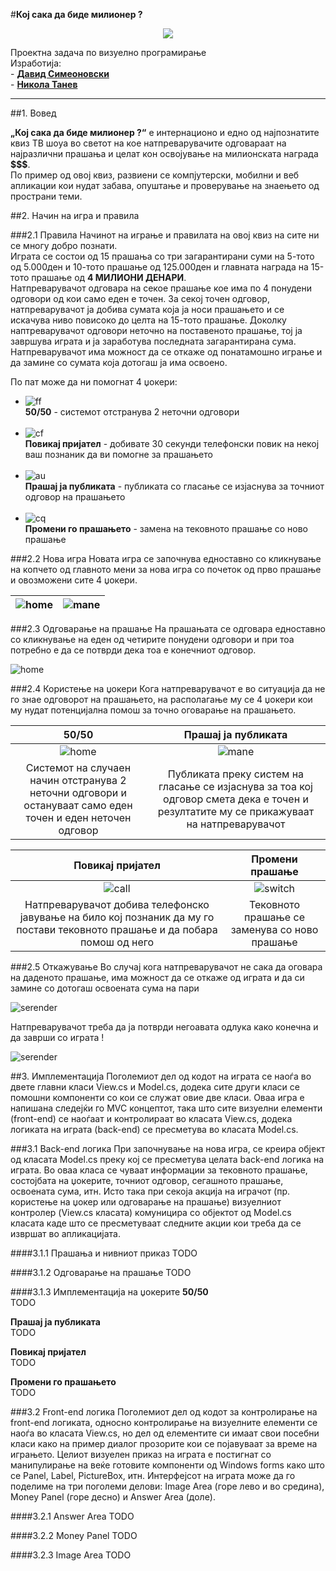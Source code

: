 #**Кој сака да биде милионер ?**

<p align="center">
  <img src="http://zase.mk/wp-content/uploads/2013/11/Logo_of_Milioner.jpg">
</p>

Проектна задача по визуелно програмирање <br>
  Изработија: <br>
    - [**Давид Симеоновски**](https://github.com/Dekacc) <br>
    - [**Никола Танев**](https://github.com/tanevnik)
    
  ---
 
 
##1. Вовед

<b>„Кој сака да биде милионер ?“</b> е интернационо и едно од најпознатите квиз ТВ шоуа во светот на кое натпреварувачите одговараат на најразлични прашања и целат кон освојување на милионската награда <b>$$$</b>. <br>
По пример од овој квиз, развиени се компјутерски, мобилни и веб апликации кои нудат забава, опуштање и проверување на знаењето од пространи теми.
<br>



##2. Начин на игра и правила

###2.1 Правила
Начинот на играње и правилата на овој квиз на сите ни се многу добро познати. <br> 
Играта се состои од 15 прашања со три загарантирани суми на 5-тото од 5.000ден и 10-тото прашање од 125.000ден и главната награда на 15-тото прашање од <b>4 МИЛИОНИ ДЕНАРИ</b>. <br>
Натпреварувачот одговара на секое прашање кое има по 4 понудени одговори од кои само еден е точен. За секој точен одговор, натпреварувачот ја добива сумата која ја носи прашањето и се искачува ниво повисоко до целта на 15-тото прашање. Доколку наптреварувачот одговори неточно на поставеното прашање, тој ја завршува играта и ја заработува последната загарантирана сума. Натпреварувачот има можност да се откаже од понатамошно играње и да замине со сумата која дотогаш ја има освоено.<br>

[50/50]: https://github.com/tanevnik/remote-repo/tree/master/DocumentImages/ff.png "50/50"
[callFriend]: https://github.com/adam-p/markdown-here/raw/master/src/common/images/icon48.png "Повикај пријател"
[askAudience]: https://github.com/adam-p/markdown-here/raw/master/src/common/images/icon48.png "Прашај ја публиката"
[change]: https://github.com/adam-p/markdown-here/raw/master/src/common/images/icon48.png "Промени го прашањето"

По пат може да ни помогнат 4 џокери:
* ![ff](https://github.com/tanevnik/Millionaire/blob/develop/Millionaire/Resources/_5050.png?raw=true "50/50") <br> <b>50/50</b> - системот отстранува 2 неточни одговори <br> <br>
* ![cf](https://github.com/tanevnik/Millionaire/blob/develop/Millionaire/Resources/phone.png?raw=true "Повикај пријател") <br> <b>Повикај пријател</b> - добивате 30 секунди телефонски повик на некој ваш познаник да ви помогне за прашањето <br> <br>
* ![au](https://github.com/tanevnik/Millionaire/blob/develop/Millionaire/Resources/audience.png?raw=true "Прашај ја публиката") <br> <b>Прашај ја публиката</b> - публиката со гласање се изјаснува за точниот одговор на прашањето <br> <br> 
* ![cq](https://github.com/tanevnik/Millionaire/blob/develop/Millionaire/Resources/_switch.png?raw=true "Промени го прашањето") <br> <b>Промени го прашањето</b> - замена на тековното прашање со ново прашање <br> 

###2.2 Нова игра
Новата игра се започнува едноставно со кликнување на копчето од главното мени за нова игра со почеток од прво прашање и овозможени сите 4 џокери.

![home](https://github.com/tanevnik/Millionaire/blob/develop/DocumentationImages/homeScreen.png?raw=true)  |  ![mane](https://github.com/tanevnik/Millionaire/blob/develop/DocumentationImages/mainScreen.png?raw=true)
:-------------------------:|:-------------------------:


###2.3 Одговарање на прашање
На прашањата се одговара едноставно со кликнување на еден од четирите понудени одговори и при тоа потребно е да се потврди дека тоа е конечниот одговор.

![home](https://github.com/tanevnik/Millionaire/blob/develop/DocumentationImages/selectAnswere.png?raw=true)


###2.4 Користење на џокери
Кога натпреварувачот е во ситуација да не го знае одговорот на прашањето, на располагање му се 4 џокери кои му нудат потенцијална помош за точно оговарање на прашањето.

50/50                      |  Прашај ја публиката
:-------------------------:|:-------------------------:
![home](https://github.com/tanevnik/Millionaire/blob/develop/DocumentationImages/fiftyFifty.png?raw=true)  |  ![mane](https://github.com/tanevnik/Millionaire/blob/develop/DocumentationImages/audiance.png?raw=true)
Системот на случаен начин отстранува 2 неточни одговори и остануваат само еден точен и еден неточен одговор | Публиката преку систем на гласање се изјаснува за тоа кој одговор смета дека е точен и резултатите му се прикажуваат на натпреварувачот

Повикај пријател           |  Промени прашање
:-------------------------:|:-------------------------:
![call](https://github.com/tanevnik/Millionaire/blob/develop/DocumentationImages/friend.png?raw=true)  |  ![switch](https://github.com/tanevnik/Millionaire/blob/develop/DocumentationImages/change.png?raw=true)
Натпреварувачот добива телефонско јавување на било кој познаник да му го постави тековното прашање и да побара помош од него | Тековното прашање се заменува со ново прашање

###2.5 Откажување
Во случај кога натпреварувачот не сака да оговара на даденото прашање, има можност да се откаже од играта и да си замине со дотогаш освоената сума на пари

![serender](https://github.com/tanevnik/Millionaire/blob/develop/DocumentationImages/serender1.png?raw=true)

Натпреварувачот треба да ја потврди негоавата одлука како конечна и да заврши со играта !

![serender](https://github.com/tanevnik/Millionaire/blob/develop/DocumentationImages/serender2.png?raw=true)



##3. Имплементација
Поголемиот дел од кодот на играта се наоѓа во двете главни класи View.cs и Model.cs, додека сите други класи се помошни компоненти со кои се служат овие две класи. Оваа игра е напишана следејќи го MVC концептот, така што сите визуелни елементи (front-end) се наоѓаат и  контролираат во класата View.cs, додека логиката на играта (back-end) се пресметува во класата Model.cs.

###3.1 Back-end логика
При започнување на нова игра, се креира објект од класата Model.cs преку кој се пресметува целата back-end логика на играта. Во оваа класа се чуваат информации за тековното прашање, состојбата на џокерите, точниот одговор, сегашното прашање, освоената сума, итн. Исто така при секоја акција на играчот (пр. користење на џокер или одговарање на прашање) визуелниот контролер (View.cs класата) комуницира со објектот од Model.cs класата каде што се пресметуваат следните акции кои треба да се извршат во апликацијата.

####3.1.1 Прашања и нивниот приказ
TODO

####3.1.2 Одговарање на прашање
TODO

####3.1.3 Имплементација на џокерите
<b>50/50</b><br>
TODO

<b>Прашај ја публиката</b><br>
TODO

<b>Повикај пријател</b><br>
TODO

<b>Промени го прашањето</b><br>
TODO

###3.2 Front-end логика
Поголемиот дел од кодот за контролирање на front-end логиката, односно контролирање на визуелните елементи се наоѓа во класата View.cs, но дел од елементите си имаат свои посебни класи како на пример диалог прозорите кои се појавуваат за време на играњето. Целиот визуелен приказ на играта е постигнат со манипулирање на веќе готовите компоненти од Windows forms како што се Panel, Label, PictureBox, итн. Интерфејсот на играта може да го поделиме на три поголеми делови: Image Area (горе лево и во средина), Money Panel (горе десно) и Answer Area (доле).

####3.2.1 Answer Area
TODO

####3.2.2 Money Panel
TODO

####3.2.3 Image Area
TODO
